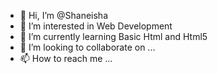 - 👋 Hi, I’m @Shaneisha
- 👀 I’m interested in Web Development 
- 🌱 I’m currently learning Basic Html and Html5 
- 💞️ I’m looking to collaborate on ...
- 📫 How to reach me ...

<!---
Shaneisha/Shaneisha is a ✨ special ✨ repository because its `README.md` (this file) appears on your GitHub profile.
You can click the Preview link to take a look at your changes.
--->
